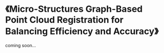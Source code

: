 # 《Micro-Structures Graph-Based Point Cloud Registration for Balancing Efficiency and Accuracy》
 coming soon...

